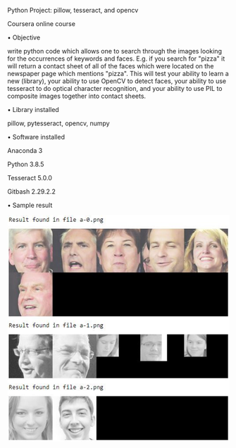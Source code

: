 Python Project: pillow, tesseract, and opencv

Coursera online course


•	Objective

write python code which allows one to search through the images looking for the occurrences of keywords and faces. E.g. if you search for "pizza" it will return a contact sheet of all of the faces which were located on the newspaper page which mentions "pizza". This will test your ability to learn a new (library), your ability to use OpenCV to detect faces, your ability to use tesseract to do optical character recognition, and your ability to use PIL to composite images together into contact sheets.


•	Library installed

pillow, pytesseract, opencv, numpy


•	Software installed 

Anaconda 3

Python 3.8.5

Tesseract 5.0.0

Gitbash 2.29.2.2


•	Sample result 

![alt text](https://github.com/cocoyyu/FaceRecognition/blob/main/sample_result.jpg?raw=true)

